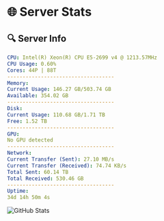 # 🌐 Server Stats
## 🔍 Server Info
```yaml
CPU: Intel(R) Xeon(R) CPU E5-2699 v4 @ 1213.57MHz
CPU Usage: 0.60%
Cores: 44P | 88T
-----------------------------------
Memory:
Current Usage: 146.27 GB/503.74 GB
Available: 354.02 GB
-----------------------------------
Disk:
Current Usage: 110.68 GB/1.71 TB
Free: 1.52 TB
-----------------------------------
GPU:
No GPU detected
-----------------------------------
Network:
Current Transfer (Sent): 27.10 MB/s
Current Transfer (Received): 74.74 KB/s
Total Sent: 60.14 TB
Total Received: 530.46 GB
-----------------------------------
Uptime:
34d 14h 50m 4s
```
![GitHub Stats](https://img.shields.io/badge/Updated-2025-04-11_12:12:53-blue)